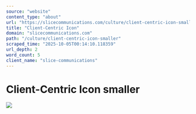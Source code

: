 ```yaml
---
source: "website"
content_type: "about"
url: "https://slicecommunications.com/culture/client-centric-icon-smaller"
title: "Client-Centric Icon"
domain: "slicecommunications.com"
path: "/culture/client-centric-icon-smaller"
scraped_time: "2025-10-05T00:14:10.118359"
url_depth: 2
word_count: 5
client_name: "slice-communications"
---
```


# Client-Centric Icon smaller

[![](https://slicecommunications.com/wp-content/uploads/2022/03/Client-Centric-Icon-smaller-pdf-300x300.jpg)](https://slicecommunications.com/wp-content/uploads/2022/03/Client-Centric-Icon-smaller.pdf)